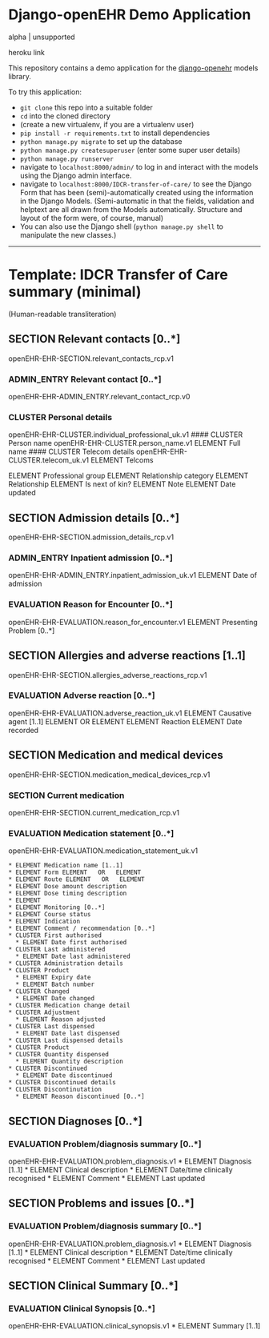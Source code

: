 # Django-openEHR Demo Application
alpha | unsupported

heroku link

This repository contains a demo application for the [django-openehr](https://pypi.python.org/pypi/django_openehr) models library.

To try this application:

* `git clone` this repo into a suitable folder
* `cd` into the cloned directory
* (create a new virtualenv, if you are a virtualenv user)
* `pip install -r requirements.txt` to install dependencies
* `python manage.py migrate` to set up the database
* `python manage.py createsuperuser` (enter some super user details)
* `python manage.py runserver`
* navigate to `localhost:8000/admin/` to log in and interact with the models using the Django admin interface.
* navigate to `localhost:8000/IDCR-transfer-of-care/` to see the Django Form that has been (semi)-automatically created using the information in the Django Models. (Semi-automatic in that the fields, validation and helptext are all drawn from the Models automatically. Structure and layout of the form were, of course, manual)
* You can also use the Django shell (`python manage.py shell` to manipulate the new classes.)

-----

# Template: IDCR Transfer of Care summary (minimal)
(Human-readable transliteration)

## SECTION Relevant contacts [0..*]
openEHR-EHR-SECTION.relevant_contacts_rcp.v1
  ### ADMIN_ENTRY Relevant contact [0..*]
  openEHR-EHR-ADMIN_ENTRY.relevant_contact_rcp.v0

  ### CLUSTER Personal details
  openEHR-EHR-CLUSTER.individual_professional_uk.v1
    #### CLUSTER Person name
    openEHR-EHR-CLUSTER.person_name.v1
      ELEMENT Full name
    #### CLUSTER Telecom details
    openEHR-EHR-CLUSTER.telecom_uk.v1
      ELEMENT Telcoms

  ELEMENT Professional group
  ELEMENT Relationship category
  ELEMENT Relationship
  ELEMENT Is next of kin?
  ELEMENT Note
  ELEMENT Date updated

## SECTION Admission details [0..*]
openEHR-EHR-SECTION.admission_details_rcp.v1
  ### ADMIN_ENTRY Inpatient admission [0..*]
  openEHR-EHR-ADMIN_ENTRY.inpatient_admission_uk.v1
    ELEMENT Date of admission

  ### EVALUATION Reason for Encounter [0..*]
  openEHR-EHR-EVALUATION.reason_for_encounter.v1
    ELEMENT Presenting Problem [0..*]

## SECTION Allergies and adverse reactions [1..1]
openEHR-EHR-SECTION.allergies_adverse_reactions_rcp.v1
  ### EVALUATION Adverse reaction [0..*]
  openEHR-EHR-EVALUATION.adverse_reaction_uk.v1
    ELEMENT Causative agent [1..1] ELEMENT   OR   ELEMENT
    ELEMENT Reaction
    ELEMENT Date recorded

## SECTION Medication and medical devices
openEHR-EHR-SECTION.medication_medical_devices_rcp.v1
  ### SECTION Current medication
  openEHR-EHR-SECTION.current_medication_rcp.v1
  ### EVALUATION Medication statement [0..*]
  openEHR-EHR-EVALUATION.medication_statement_uk.v1

    * ELEMENT Medication name [1..1]
    * ELEMENT Form ELEMENT   OR   ELEMENT
    * ELEMENT Route ELEMENT   OR   ELEMENT
    * ELEMENT Dose amount description
    * ELEMENT Dose timing description
    * ELEMENT
    * ELEMENT Monitoring [0..*]
    * ELEMENT Course status
    * ELEMENT Indication
    * ELEMENT Comment / recommendation [0..*]
    * CLUSTER First authorised
      * ELEMENT Date first authorised
    * CLUSTER Last administered
      * ELEMENT Date last administered
    * CLUSTER Administration details
    * CLUSTER Product
      * ELEMENT Expiry date
      * ELEMENT Batch number
    * CLUSTER Changed
      * ELEMENT Date changed
    * CLUSTER Medication change detail
    * CLUSTER Adjustment
      * ELEMENT Reason adjusted
    * CLUSTER Last dispensed
      * ELEMENT Date last dispensed
    * CLUSTER Last dispensed details
    * CLUSTER Product
    * CLUSTER Quantity dispensed
      * ELEMENT Quantity description
    * CLUSTER Discontinued
      * ELEMENT Date discontinued
    * CLUSTER Discontinued details
    * CLUSTER Discontinutation
      * ELEMENT Reason discontinued [0..*]

## SECTION Diagnoses [0..*]
  ### EVALUATION Problem/diagnosis summary [0..*]
  openEHR-EHR-EVALUATION.problem_diagnosis.v1
    * ELEMENT Diagnosis [1..1]
    * ELEMENT Clinical description
    * ELEMENT Date/time clinically recognised
    * ELEMENT Comment
    * ELEMENT Last updated

## SECTION Problems and issues [0..*]
  ### EVALUATION Problem/diagnosis summary [0..*]
  openEHR-EHR-EVALUATION.problem_diagnosis.v1
    * ELEMENT Diagnosis [1..1]
    * ELEMENT Clinical description
    * ELEMENT Date/time clinically recognised
    * ELEMENT Comment
    * ELEMENT Last updated

## SECTION Clinical Summary [0..*]
  ### EVALUATION Clinical Synopsis [0..*]
  openEHR-EHR-EVALUATION.clinical_synopsis.v1
    * ELEMENT Summary [1..1]
